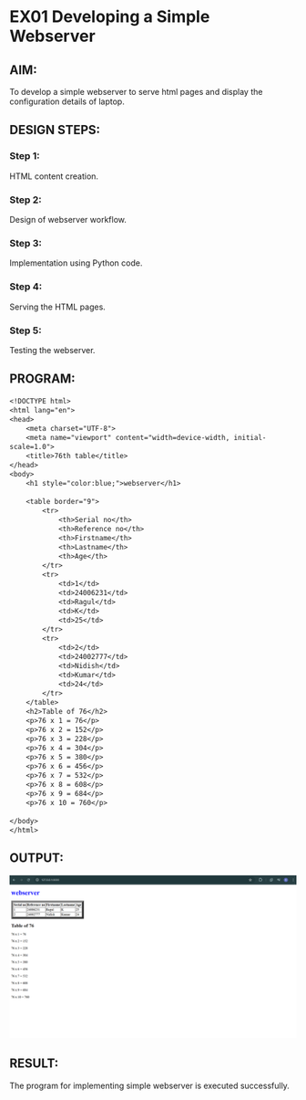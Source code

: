  
# EX01 Developing a Simple Webserver


## AIM:
To develop a simple webserver to serve html pages and display the configuration details of laptop.

## DESIGN STEPS:
### Step 1: 
HTML content creation.

### Step 2:
Design of webserver workflow.

### Step 3:
Implementation using Python code.

### Step 4:
Serving the HTML pages.

### Step 5:
Testing the webserver.

## PROGRAM:
```
<!DOCTYPE html>
<html lang="en">
<head>
    <meta charset="UTF-8">
    <meta name="viewport" content="width=device-width, initial-scale=1.0">
    <title>76th table</title>
</head>
<body>
    <h1 style="color:blue;">webserver</h1>

    <table border="9">
        <tr>
            <th>Serial no</th>
            <th>Reference no</th>
            <th>Firstname</th>
            <th>Lastname</th>
            <th>Age</th>
        </tr>
        <tr>
            <td>1</td>
            <td>24006231</td>
            <td>Ragul</td>
            <td>K</td>
            <td>25</td>
        </tr>
        <tr>
            <td>2</td>
            <td>24002777</td>
            <td>Nidish</td>
            <td>Kumar</td>
            <td>24</td>
        </tr>
    </table>
    <h2>Table of 76</h2>
    <p>76 x 1 = 76</p>
    <p>76 x 2 = 152</p>
    <p>76 x 3 = 228</p>
    <p>76 x 4 = 304</p>
    <p>76 x 5 = 380</p>
    <p>76 x 6 = 456</p>
    <p>76 x 7 = 532</p>
    <p>76 x 8 = 608</p>
    <p>76 x 9 = 684</p>
    <p>76 x 10 = 760</p>

</body>
</html>
```

## OUTPUT:
![alt text](<Screenshot 2025-03-21 103921.png>)

## RESULT:
The program for implementing simple webserver is executed successfully.
